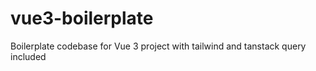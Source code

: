 # vue3-boilerplate
Boilerplate codebase for Vue 3 project with tailwind and tanstack query included
